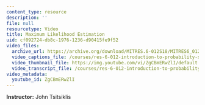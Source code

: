 ```yaml
---
content_type: resource
description: ''
file: null
resourcetype: Video
title: Maximum Likelihood Estimation
uid: cf092724-db8c-1976-1236-d90415fe9f52
video_files:
  archive_url: https://archive.org/download/MITRES.6-012S18/MITRES6_012S18_L20-09_300k.mp4
  video_captions_file: /courses/res-6-012-introduction-to-probability-spring-2018/5216a2a115915cc9a656186d1ed10389_ZgCBmERwZlI.vtt
  video_thumbnail_file: https://img.youtube.com/vi/ZgCBmERwZlI/default.jpg
  video_transcript_file: /courses/res-6-012-introduction-to-probability-spring-2018/d32d4bc09be20c9c6b2da1c9f765664c_ZgCBmERwZlI.pdf
video_metadata:
  youtube_id: ZgCBmERwZlI
---
```


**Instructor:** John Tsitsiklis